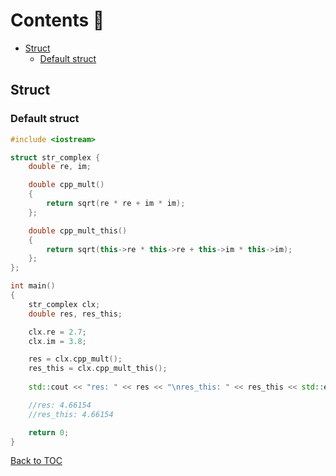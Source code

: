 # Contents 🚀
- [Struct](#struct)
    - [Default struct](#default-struct)

## Struct

### Default struct
```cpp
#include <iostream>

struct str_complex {
    double re, im;

    double cpp_mult()
    { 
        return sqrt(re * re + im * im); 
    };

    double cpp_mult_this()
    {
        return sqrt(this->re * this->re + this->im * this->im);
    };
};

int main()
{
    str_complex clx;
    double res, res_this;

    clx.re = 2.7;
    clx.im = 3.8;

    res = clx.cpp_mult();
    res_this = clx.cpp_mult_this();
    
    std::cout << "res: " << res << "\nres_this: " << res_this << std::endl;

    //res: 4.66154
    //res_this: 4.66154

    return 0;
}
```
[Back to TOC](#contents-)